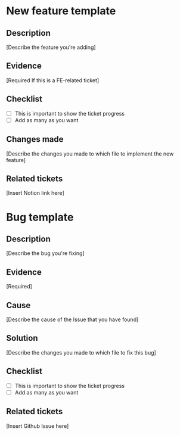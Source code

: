 # New feature template
## Description
[Describe the feature you're adding]

## Evidence 
[Required If this is a FE-related ticket]

## Checklist
- [ ] This is important to show the ticket progress
- [ ] Add as many as you want

## Changes made
[Describe the changes you made to which file to implement the new feature]

## Related tickets
[Insert Notion link here]

# Bug template
## Description
[Describe the bug you're fixing]

## Evidence 
[Required]

## Cause
[Describe the cause of the Issue that you have found]

## Solution
[Describe the changes you made to which file to fix this bug]

## Checklist
- [ ] This is important to show the ticket progress
- [ ] Add as many as you want

## Related tickets
[Insert Github Issue here]
